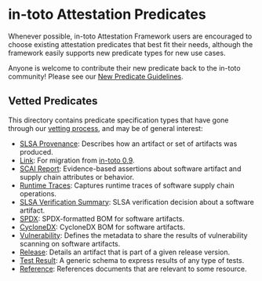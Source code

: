 # in-toto Attestation Predicates

Whenever possible, in-toto Attestation Framework users are encouraged
to choose existing attestation predicates that best fit their needs,
although the framework easily supports new predicate types for new use cases.

Anyone is welcome to contribute their new predicate back to the in-toto
community! Please see our [New Predicate Guidelines].

## Vetted Predicates

This directory contains predicate specification types that have gone through
our [vetting process], and may be of general interest:

-   [SLSA Provenance]: Describes how an artifact or set of artifacts was
    produced.
-   [Link]: For migration from [in-toto 0.9].
-   [SCAI Report]: Evidence-based assertions about software artifact and
    supply chain attributes or behavior.
-   [Runtime Traces]: Captures runtime traces of software supply chain
    operations.
-   [SLSA Verification Summary]: SLSA verification decision about a software
    artifact.
-   [SPDX]: SPDX-formatted BOM for software artifacts.
-   [CycloneDX]: CycloneDX BOM for software artifacts.
-   [Vulnerability]: Defines the metadata to share the results of vulnerability scanning on software artifacts.
-   [Release]: Details an artifact that is part of a given release version.
-   [Test Result]: A generic schema to express results of any type of tests.
-   [Reference]: References documents that are relevant to some resource.

[CycloneDX]: https://cyclonedx.org/
[Link]: link.md
[New Predicate Guidelines]: ../../docs/new_predicate_guidelines.md
[Release]: release.md
[Runtime Traces]: runtime-trace.md
[SCAI Report]: scai.md
[Vulnerability]: vuln.md
[SLSA Provenance]: https://slsa.dev/provenance
[SLSA Verification Summary]: vsa.md
[SPDX]: spdx.md
[Test Result]: test-result.md
[in-toto 0.9]: https://github.com/in-toto/docs/blob/master/in-toto-spec.md#44-file-formats-namekeyid-prefixlink
[vetting process]: ../../docs/new_predicate_guidelines.md#vetting-process
[Reference]: reference.md
